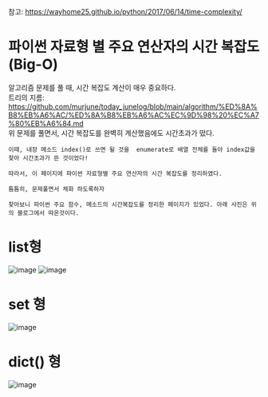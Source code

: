 참고: https://wayhome25.github.io/python/2017/06/14/time-complexity/
# 파이썬 자료형 별 주요 연산자의 시간 복잡도 (Big-O)

알고리즘 문제를 풀 때, 시간 복잡도 계산이 매우 중요하다.  
트리의 지름: https://github.com/murjune/today_junelog/blob/main/algorithm/%ED%8A%B8%EB%A6%AC/%ED%8A%B8%EB%A6%AC%EC%9D%98%20%EC%A7%80%EB%A6%84.md  
위 문제를 풀면서, 시간 복잡도를 완벽히 계산했음에도 시간초과가 떴다.
```
이때, 내장 메소드 index()로 쓰면 될 것을  enumerate로 배열 전체를 돌아 index값을 찾아 시간초과가 뜬 것이었다!

따라서, 이 페이지에 파이썬 자료형별 주요 연산자의 시간 복잡도를 정리하였다. 

틈틈히, 문제풀면서 체화 하도록하자

찾아보니 파이썬 주요 함수, 메소드의 시간복잡도를 정리한 페이지가 있었다. 아래 사진은 위의 블로그에서 따온것이다.
```

# list형
![image](https://user-images.githubusercontent.com/87055456/139823182-5c7e5782-d64e-436b-ad49-ec593deb3c5b.png)
![image](https://user-images.githubusercontent.com/87055456/139823232-9ebe7f59-961d-426f-a129-a02985959cca.png)

# set 형
![image](https://user-images.githubusercontent.com/87055456/139823315-1e377465-4d15-47ff-a1a9-6d3198de7895.png)


# dict() 형
![image](https://user-images.githubusercontent.com/87055456/139823127-49024fa1-b4fa-4ec8-b1d3-c5b15c128c7e.png)

